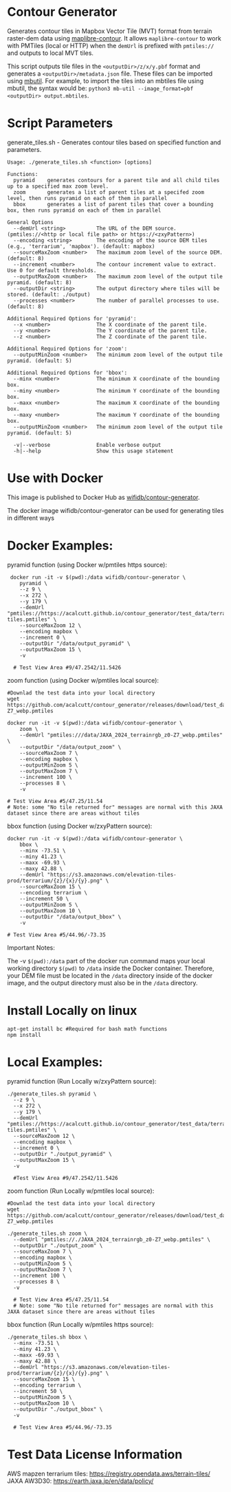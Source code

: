 # Contour Generator

Generates contour tiles in Mapbox Vector Tile (MVT) format from terrain raster-dem data using [maplibre-contour](https://github.com/onthegomap/maplibre-contour). It allows `maplibre-contour` to work with PMTiles (local or HTTP) when the `demUrl` is prefixed with `pmtiles://` and outputs to local MVT tiles.

This script outputs tile files in the ```<outputDir>/z/x/y.pbf``` format and generates a ```<outputDir>/metadata.json``` file. These files can be imported using [mbutil](https://github.com/mapbox/mbutil). For example, to import the tiles into an mbtiles file using mbutil, the syntax would be: ```python3 mb-util --image_format=pbf <outputDir> output.mbtiles```.

# Script Parameters
generate_tiles.sh - Generates contour tiles based on specified function and parameters.
```
Usage: ./generate_tiles.sh <function> [options]

Functions:
  pyramid    generates contours for a parent tile and all child tiles up to a specified max zoom level.
  zoom       generates a list of parent tiles at a specifed zoom level, then runs pyramid on each of them in parallel
  bbox       generates a list of parent tiles that cover a bounding box, then runs pyramid on each of them in parallel

General Options
  --demUrl <string>          The URL of the DEM source. (pmtiles://<http or local file path> or https://<zxyPattern>)
  --encoding <string>        The encoding of the source DEM tiles (e.g., 'terrarium', 'mapbox'). (default: mapbox)
  --sourceMaxZoom <number>   The maximum zoom level of the source DEM. (default: 8)
  --increment <number>       The contour increment value to extract. Use 0 for default thresholds.
  --outputMaxZoom <number>   The maximum zoom level of the output tile pyramid. (default: 8)
  --outputDir <string>       The output directory where tiles will be stored. (default: ./output)
  --processes <number>       The number of parallel processes to use. (default: 8)

Additional Required Options for 'pyramid':
  --x <number>               The X coordinate of the parent tile.
  --y <number>               The Y coordinate of the parent tile.
  --z <number>               The Z coordinate of the parent tile.

Additional Required Options for 'zoom':
  --outputMinZoom <number>   The minimum zoom level of the output tile pyramid. (default: 5)

Additional Required Options for 'bbox':
  --minx <number>            The minimum X coordinate of the bounding box.
  --miny <number>            The minimum Y coordinate of the bounding box.
  --maxx <number>            The maximum X coordinate of the bounding box.
  --maxy <number>            The maximum Y coordinate of the bounding box.
  --outputMinZoom <number>   The minimum zoom level of the output tile pyramid. (default: 5)

  -v|--verbose               Enable verbose output
  -h|--help                  Show this usage statement
```

# Use with Docker
This image is published to Docker Hub as [wifidb/contour-generator](https://hub.docker.com/r/wifidb/contour-generator).

The docker image wifidb/contour-generator can be used for generating tiles in different ways

# Docker Examples:

pyramid function (using Docker w/pmtiles https source):
```
 docker run -it -v $(pwd):/data wifidb/contour-generator \
    pyramid \
    --z 9 \
    --x 272 \
    --y 179 \
    --demUrl "pmtiles://https://acalcutt.github.io/contour_generator/test_data/terrain-tiles.pmtiles" \
    --sourceMaxZoom 12 \
    --encoding mapbox \
    --increment 0 \
    --outputDir "/data/output_pyramid" \
    --outputMaxZoom 15 \
    -v
  
  # Test View Area #9/47.2542/11.5426
```

zoom function (using Docker w/pmtiles local source):
```
#Downlad the test data into your local directory
wget https://github.com/acalcutt/contour_generator/releases/download/test_data/JAXA_2024_terrainrgb_z0-Z7_webp.pmtiles

docker run -it -v $(pwd):/data wifidb/contour-generator \
    zoom \
    --demUrl "pmtiles:///data/JAXA_2024_terrainrgb_z0-Z7_webp.pmtiles" \
    --outputDir "/data/output_zoom" \
    --sourceMaxZoom 7 \
    --encoding mapbox \
    --outputMinZoom 5 \
    --outputMaxZoom 7 \
    --increment 100 \
    --processes 8 \
    -v
  
# Test View Area #5/47.25/11.54
# Note: some "No tile returned for" messages are normal with this JAXA dataset since there are areas without tiles
```

bbox function (using Docker w/zxyPattern source):
```
docker run -it -v $(pwd):/data wifidb/contour-generator \
    bbox \
    --minx -73.51 \
    --miny 41.23 \
    --maxx -69.93 \
    --maxy 42.88 \
    --demUrl "https://s3.amazonaws.com/elevation-tiles-prod/terrarium/{z}/{x}/{y}.png" \
    --sourceMaxZoom 15 \
    --encoding terrarium \
    --increment 50 \
    --outputMinZoom 5 \
    --outputMaxZoom 10 \
    --outputDir "/data/output_bbox" \
    -v

# Test View Area #5/44.96/-73.35
```

Important Notes:

The -v ```$(pwd):/data``` part of the docker run command maps your local working directory ```$(pwd)``` to ```/data``` inside the Docker container. Therefore, your DEM file must be located in the ```/data``` directory inside of the docker image, and the output directory must also be in the ```/data``` directory.

# Install Locally on linux
```
apt-get install bc #Required for bash math functions
npm install
```

# Local Examples:

pyramid function (Run Locally w/zxyPattern source):
```
./generate_tiles.sh pyramid \
  --z 9 \
  --x 272 \
  --y 179 \
  --demUrl "pmtiles://https://acalcutt.github.io/contour_generator/test_data/terrain-tiles.pmtiles" \
  --sourceMaxZoom 12 \
  --encoding mapbox \
  --increment 0 \
  --outputDir "./output_pyramid" \
  --outputMaxZoom 15 \
  -v

  #Test View Area #9/47.2542/11.5426
```

zoom function (Run Locally w/pmtiles local source):
```
#Downlad the test data into your local directory
wget https://github.com/acalcutt/contour_generator/releases/download/test_data/JAXA_2024_terrainrgb_z0-Z7_webp.pmtiles

./generate_tiles.sh zoom \
  --demUrl "pmtiles://./JAXA_2024_terrainrgb_z0-Z7_webp.pmtiles" \
  --outputDir "./output_zoom" \
  --sourceMaxZoom 7 \
  --encoding mapbox \
  --outputMinZoom 5 \
  --outputMaxZoom 7 \
  --increment 100 \
  --processes 8 \
  -v

  # Test View Area #5/47.25/11.54 
  # Note: some "No tile returned for" messages are normal with this JAXA dataset since there are areas without tiles
```

bbox function (Run Locally w/pmtiles https source):
```
./generate_tiles.sh bbox \
  --minx -73.51 \
  --miny 41.23 \
  --maxx -69.93 \
  --maxy 42.88 \
  --demUrl "https://s3.amazonaws.com/elevation-tiles-prod/terrarium/{z}/{x}/{y}.png" \
  --sourceMaxZoom 15 \
  --encoding terrarium \
  --increment 50 \
  --outputMinZoom 5 \
  --outputMaxZoom 10 \
  --outputDir "./output_bbox" \
  -v

  # Test View Area #5/44.96/-73.35
```

# Test Data License Information
AWS mapzen terrarium tiles: https://registry.opendata.aws/terrain-tiles/
JAXA AW3D30: https://earth.jaxa.jp/en/data/policy/ 